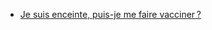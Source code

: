 - [Je suis enceinte, puis-je me faire vacciner ?](/je-veux-me-faire-vacciner.html#je-suis-enceinte-puis-je-me-faire-vacciner-1-re-et-2-e-dose)